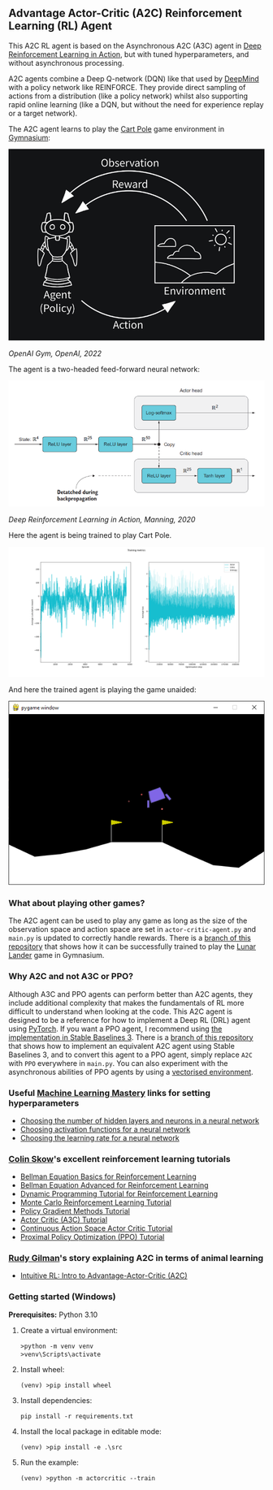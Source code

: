 ## Advantage Actor-Critic (A2C) Reinforcement Learning (RL) Agent

This A2C RL agent is based on the Asynchronous A2C (A3C) agent in [Deep Reinforcement Learning in Action](https://www.manning.com/books/deep-reinforcement-learning-in-action), but with tuned hyperparameters, and without asynchronous processing.

A2C agents combine a Deep Q-network (DQN) like that used by [DeepMind](https://www.deepmind.com/publications/playing-atari-with-deep-reinforcement-learning) with a policy network like REINFORCE. They provide direct sampling of actions from a distribution (like a policy network) whilst also supporting rapid online learning (like a DQN, but without the need for experience replay or a target network). 

The A2C agent learns to play the [Cart Pole](https://gymnasium.farama.org/environments/classic_control/cart_pole/) game environment in [Gymnasium](https://gymnasium.farama.org/content/basic_usage/):

![Agent-environment loop](images/agent_environment_loop.png)

_OpenAI Gym, OpenAI, 2022_

The agent is a two-headed feed-forward neural network:

![A2C model](images/actor_critic_model.png)

_Deep Reinforcement Learning in Action, Manning, 2020_

Here the agent is being trained to play Cart Pole.

![Training metrics](images/training-metrics.png)

And here the trained agent is playing the game unaided:

![Evaluations](images/evaluation.png)

### What about playing other games?

The A2C agent can be used to play any game as long as the size of the observation space and action space are set in ```actor-critic-agent.py``` and ```main.py``` is updated to correctly handle rewards. There is a [branch of this repository](https://github.com/alpine-chamois/actor-critic/tree/lunar-lander) that shows how it can be successfully trained to play the [Lunar Lander](https://gymnasium.farama.org/environments/box2d/lunar_lander/) game in Gymnasium.

### Why A2C and not A3C or PPO?

Although A3C and PPO agents can perform better than A2C agents, they include additional complexity that makes the fundamentals of RL more difficult to understand when looking at the code. This A2C agent is designed to be a reference for how to implement a Deep RL (DRL) agent using [PyTorch](https://pytorch.org/). If you want a PPO agent, I recommend using [the implementation in Stable Baselines 3](https://stable-baselines3.readthedocs.io/en/master/modules/ppo.html). There is a [branch of this repository](https://github.com/alpine-chamois/actor-critic/tree/stable-baselines) that shows how to implement an equivalent A2C agent using Stable Baselines 3, and to convert this agent to a PPO agent, simply replace ```A2C``` with ```PPO``` everywhere in ```main.py```. You can also experiment with the asynchronous abilities of PPO agents by using a [vectorised environment](https://gymnasium.farama.org/api/vector/).

### Useful [Machine Learning Mastery](https://machinelearningmastery.com/) links for setting hyperparameters
* [Choosing the number of hidden layers and neurons in a neural network](https://machinelearningmastery.com/how-to-configure-the-number-of-layers-and-nodes-in-a-neural-network/)
* [Choosing activation functions for a neural network](https://machinelearningmastery.com/choose-an-activation-function-for-deep-learning/)
* [Choosing the learning rate for a neural network](https://machinelearningmastery.com/learning-rate-for-deep-learning-neural-networks/)

### [Colin Skow](https://github.com/colinskow)'s excellent reinforcement learning tutorials

* [Bellman Equation Basics for Reinforcement Learning](https://www.youtube.com/watch?v=14BfO5lMiuk)
* [Bellman Equation Advanced for Reinforcement Learning](https://www.youtube.com/watch?v=aNuOLwojyfg)
* [Dynamic Programming Tutorial for Reinforcement Learning](https://www.youtube.com/watch?v=aAkFtRxeP7c)
* [Monte Carlo Reinforcement Learning Tutorial](https://www.youtube.com/watch?v=mMEFFN1H5Cg)
* [Policy Gradient Methods Tutorial](https://www.youtube.com/watch?v=0c3r5EWeBvo)
* [Actor Critic (A3C) Tutorial](https://www.youtube.com/watch?v=O5BlozCJBSE)
* [Continuous Action Space Actor Critic Tutorial](https://www.youtube.com/watch?v=kWHSH2HgbNQ)
* [Proximal Policy Optimization (PPO) Tutorial](https://www.youtube.com/watch?v=WxQfQW48A4A)

### [Rudy Gilman](https://rudygilman.com/)'s story explaining A2C in terms of animal learning
* [Intuitive RL: Intro to Advantage-Actor-Critic (A2C)](https://medium.com/hackernoon/intuitive-rl-intro-to-advantage-actor-critic-a2c-4ff545978752)

### Getting started (Windows)

__Prerequisites:__ Python 3.10 

1. Create a virtual environment:
    ```
    >python -m venv venv
    >venv\Scripts\activate
    ```
1. Install wheel:
    ```
    (venv) >pip install wheel
    ```
1. Install dependencies:
    ```
    pip install -r requirements.txt
    ```
1. Install the local package in editable mode:
    ```
    (venv) >pip install -e .\src
    ```
1. Run the example:
    ```
    (venv) >python -m actorcritic --train
    ```

